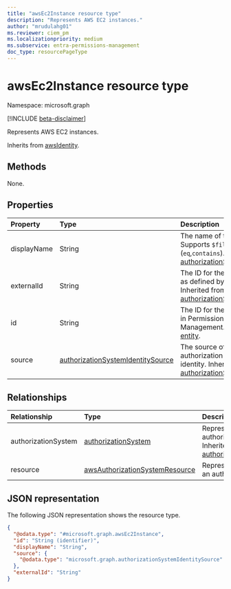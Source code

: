 ```yaml
---
title: "awsEc2Instance resource type"
description: "Represents AWS EC2 instances."
author: "mrudulahg01"
ms.reviewer: ciem_pm
ms.localizationpriority: medium
ms.subservice: entra-permissions-management
doc_type: resourcePageType
---
```


# awsEc2Instance resource type

Namespace: microsoft.graph

[!INCLUDE [beta-disclaimer](../../includes/beta-disclaimer.md)]

Represents AWS EC2 instances.

Inherits from [awsIdentity](../resources/awsidentity.md).

## Methods
None.

## Properties
|Property|Type|Description|
|:---|:---|:---|
|displayName|String|The name of the object. Supports `$filter` and (`eq`,`contains`). Inherited from [authorizationSystemIdentity](../resources/authorizationsystemidentity.md).|
|externalId|String|The ID for the EC2 instance as defined by AWS. Inherited from [authorizationSystemIdentity](../resources/authorizationsystemidentity.md).|
|id|String|The ID for the EC2 instance in Permissions Management. Inherited from [entity](../resources/entity.md).|
|source|[authorizationSystemIdentitySource](../resources/authorizationsystemidentitysource.md)|The source of the authorization system identity. Inherited from [authorizationSystemIdentity](../resources/authorizationsystemidentity.md).|

## Relationships
|Relationship|Type|Description|
|:---|:---|:---|
|authorizationSystem|[authorizationSystem](../resources/authorizationsystem.md)|Represents the authorization system. Inherited from [authorizationSystemIdentity](../resources/authorizationsystemidentity.md)|
|resource|[awsAuthorizationSystemResource](../resources/awsauthorizationsystemresource.md)|Represents the resources in an authorization system.|

## JSON representation
The following JSON representation shows the resource type.
<!-- {
  "blockType": "resource",
  "keyProperty": "id",
  "@odata.type": "microsoft.graph.awsEc2Instance",
  "baseType": "microsoft.graph.awsIdentity",
  "openType": false
}
-->
``` json
{
  "@odata.type": "#microsoft.graph.awsEc2Instance",
  "id": "String (identifier)",
  "displayName": "String",
  "source": {
    "@odata.type": "microsoft.graph.authorizationSystemIdentitySource"
  },
  "externalId": "String"
}
```


